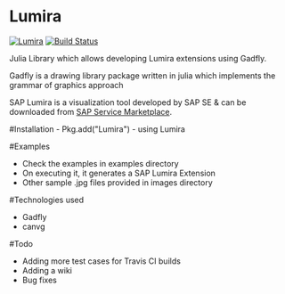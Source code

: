 # Lumira

[![Lumira](http://pkg.julialang.org/badges/Lumira_release.svg)](http://pkg.julialang.org/?pkg=Lumira&ver=release) [![Build Status](https://travis-ci.org/sbcd90/Lumira.jl.svg?branch=master)](https://travis-ci.org/sbcd90/Lumira.jl)


Julia Library which allows developing Lumira extensions using Gadfly.

Gadfly is a drawing library package written in julia which implements the grammar of graphics approach

SAP Lumira is a visualization tool developed by SAP SE & can be downloaded from                                                     [SAP Service Marketplace](https://websmp201.sap-ag.de/home).



#Installation
      - Pkg.add("Lumira")
      - using Lumira



#Examples

- Check the examples in examples directory
- On executing it, it generates a SAP Lumira Extension
- Other sample .jpg files provided in images directory

#Technologies used

- Gadfly
- canvg

#Todo

- Adding more test cases for Travis CI builds
- Adding a wiki
- Bug fixes
